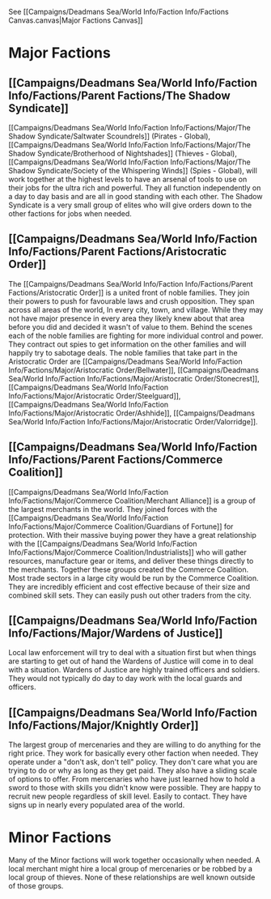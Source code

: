 See [[Campaigns/Deadmans Sea/World Info/Faction Info/Factions Canvas.canvas|Major Factions Canvas]]

# Major Factions


## [[Campaigns/Deadmans Sea/World Info/Faction Info/Factions/Parent Factions/The Shadow Syndicate]]
[[Campaigns/Deadmans Sea/World Info/Faction Info/Factions/Major/The Shadow Syndicate/Saltwater Scoundrels]] (Pirates - Global), [[Campaigns/Deadmans Sea/World Info/Faction Info/Factions/Major/The Shadow Syndicate/Brotherhood of Nightshades]] (Thieves - Global), [[Campaigns/Deadmans Sea/World Info/Faction Info/Factions/Major/The Shadow Syndicate/Society of the Whispering Winds]] (Spies - Global), will work together at the highest levels to have an arsenal of tools to use on their jobs for the ultra rich and powerful.  They all function independently on a day to day basis and are all in good standing with each other. The Shadow Syndicate is a very small group of elites who will give orders down to the other factions for jobs when needed. 


## [[Campaigns/Deadmans Sea/World Info/Faction Info/Factions/Parent Factions/Aristocratic Order]]
The [[Campaigns/Deadmans Sea/World Info/Faction Info/Factions/Parent Factions/Aristocratic Order]] is a united front of noble families. They join their powers to push for favourable laws and crush opposition. They span across all areas of the world, In every city, town, and village. While they may not have major presence in every area they likely knew about that area before you did and decided it wasn't of value to them. Behind the scenes each of the noble families are fighting for more individual control and power. They contract out spies to get information on the other families and will happily try to sabotage deals. The noble families that take part in the Aristocratic Order are [[Campaigns/Deadmans Sea/World Info/Faction Info/Factions/Major/Aristocratic Order/Bellwater]], [[Campaigns/Deadmans Sea/World Info/Faction Info/Factions/Major/Aristocratic Order/Stonecrest]], [[Campaigns/Deadmans Sea/World Info/Faction Info/Factions/Major/Aristocratic Order/Steelguard]], [[Campaigns/Deadmans Sea/World Info/Faction Info/Factions/Major/Aristocratic Order/Ashhide]], [[Campaigns/Deadmans Sea/World Info/Faction Info/Factions/Major/Aristocratic Order/Valorridge]].


## [[Campaigns/Deadmans Sea/World Info/Faction Info/Factions/Parent Factions/Commerce Coalition]]
[[Campaigns/Deadmans Sea/World Info/Faction Info/Factions/Major/Commerce Coalition/Merchant Alliance]] is a group of the largest merchants in the world. They joined forces with the [[Campaigns/Deadmans Sea/World Info/Faction Info/Factions/Major/Commerce Coalition/Guardians of Fortune]] for protection. With their massive buying power they have a great relationship with the [[Campaigns/Deadmans Sea/World Info/Faction Info/Factions/Major/Commerce Coalition/Industrialists]] who will gather resources, manufacture gear or items, and deliver these things directly to the merchants. Together these groups created the Commerce Coalition. Most trade sectors in a large city would be run by the Commerce Coalition. They are incredibly efficient and cost effective because of their size and combined skill sets. They can easily push out other traders from the city.


## [[Campaigns/Deadmans Sea/World Info/Faction Info/Factions/Major/Wardens of Justice]]
Local law enforcement will try to deal with a situation first but when things are starting to get out of hand the Wardens of Justice will come in to deal with a situation. Wardens of Justice are highly trained officers and soldiers. They would not typically do day to day work with the local guards and officers. 


## [[Campaigns/Deadmans Sea/World Info/Faction Info/Factions/Major/Knightly Order]]
The largest group of mercenaries and they are willing to do anything for the right price. They work for basically every other faction when needed. They operate under a "don't ask, don't tell" policy. They don't care what you are trying to do or why as long as they get paid. They also have a sliding scale of options to offer. From mercenaries who have just learned how to hold a sword to those with skills you didn't know were possible. They are happy to recruit new people regardless of skill level. Easily to contact. They have signs up in nearly every populated area of the world. 



# Minor Factions
Many of the Minor factions will work together occasionally when needed. A local merchant might hire a local group of mercenaries or be robbed by a local group of thieves. None of these relationships are well known outside of those groups. 



